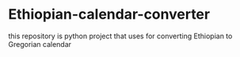# Ethiopian-calendar-converter
this repository is python project that uses for converting Ethiopian to Gregorian calendar
